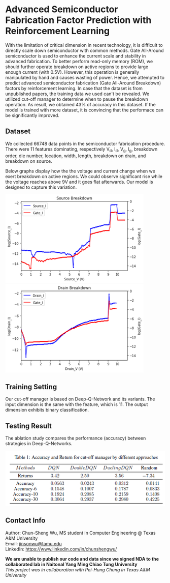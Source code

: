 # Advanced Semiconductor Fabrication Factor Prediction with Reinforcement Learning
With the limitation of critical dimension in recent technology, it is difficult to directly scale down semiconductor with common methods. Gate All-Around semiconductor is used to enhance the current scale and stability in advanced fabrication. To better perform read-only memory (ROM), we should further operate breakdown on active regions to provide large enough current (with 0.5V). However, this operation is generally manipulated by hand and causes wasting of power. Hence, we attempted to predict advanced semiconductor fabrication (Gate All-Around Breakdown) factors by reinforcement learning. In case that the dataset is from unpublished papers, the training data we used can't be revealed. We utilized cut-off manager to determine when to pause the breakdown operation. As result, we obtained 43% of accuracy in this dataset. If the model is trained with more dataset, it is convincing that the performace can be significantly improved.

## Dataset
We collected 66748 data points in the semiconductor fabrication procedure. There were 11 features dominating, respectively V<sub>d</sub>, I<sub>d</sub>, V<sub>g</sub>, I<sub>g</sub>, breakdown order, die number, location, width, length, breakdown on drain, and breakdown on source.

Below graphs display how the the voltage and current change when we exert breakdown on active regions. We could observe significant rise while the voltage reaches above 9V and it goes flat afterwards. Our model is designed to capture this variation.
  
![plot](./Source_Breakdown.png) ![plot](./Drain_Breakdown.png)

## Training Setting
Our cut-off manager is based on Deep-Q-Network and its variants. The input dimension is the same with the feature, which is 11. The output dimension exhibits binary classification.  

## Testing Result
The ablation study compares the performance (accuracy) between strategies in Deep-Q-Networks. 
  
![plot](./Accuracy.PNG)

## Contact Info
Author: Chun-Sheng Wu, MS student in Computer Engineering @ Texas A&M University  
Email: jinsonwu@tamu.edu  
LinkedIn: https://www.linkedin.com/in/chunshengwu/

**We are unable to publish our code and data since we signed NDA to the collaborated lab in Naitonal Yang Ming Chiao Tung University**  
*This project was in collaboration with Pei-Hung Chung in Texas A&M University*
